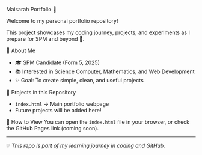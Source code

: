  Maisarah Portfolio 🌸

Welcome to my personal portfolio repository!  

This project showcases my coding journey, projects, and experiments as I prepare for SPM and beyond 🚀.  

 🔹 About Me
- 🎓 SPM Candidate (Form 5, 2025)  
- 📚 Interested in Science Computer, Mathematics, and Web Development  
- ✨ Goal: To create simple, clean, and useful projects  

 🔹 Projects in this Repository
- `index.html` → Main portfolio webpage  
- Future projects will be added here!  

 🔹 How to View
You can open the `index.html` file in your browser, or check the GitHub Pages link (coming soon).  

---

💡 *This repo is part of my learning journey in coding and GitHub.*  
